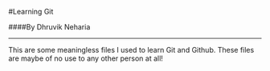 #Learning Git

####By Dhruvik Neharia

---

This are some meaningless files I used to learn Git and Github. These files are maybe of no use to any other person at all!

